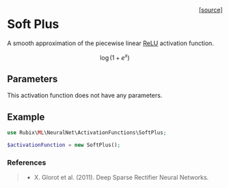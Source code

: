 <span style="float:right;"><a href="https://github.com/RubixML/ML/blob/master/src/NeuralNet/ActivationFunctions/SoftPlus.php">[source]</a></span>

# Soft Plus
A smooth approximation of the piecewise linear [ReLU](relu.md) activation function.

$$
{\displaystyle \log \left(1+e^{x}\right)}
$$

## Parameters
This activation function does not have any parameters.

## Example
```php
use Rubix\ML\NeuralNet\ActivationFunctions\SoftPlus;

$activationFunction = new SoftPlus();
```

### References
>- X. Glorot et al. (2011). Deep Sparse Rectifier Neural Networks.